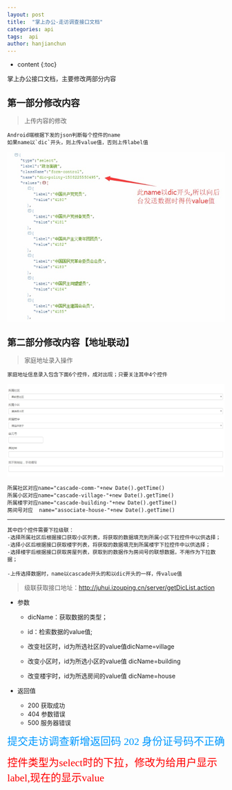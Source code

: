 ```yaml
---
layout: post
title:  "掌上办公-走访调查接口文档"
categories: api
tags:  api
author: hanjianchun
---
```


* content
{:toc}

掌上办公接口文档，主要修改两部分内容


## 第一部分修改内容
	
> 上传内容的修改

	Android端根据下发的json判断每个控件的name
	如果name以`dic`开头，则上传value值，否则上传label值


![](/image/2017/10/dicSelect.jpg)
	

## 第二部分修改内容【地址联动】

> 家庭地址录入操作

	家庭地址信息录入包含下面6个控件，成对出现；只要关注其中4个控件

![](/image/2017/10/family-address.jpg)

	所属社区对应name="cascade-comm-"+new Date().getTime()
	所属小区对应name="cascade-village-"+new Date().getTime()
	所属楼宇对应name="cascade-building-"+new Date().getTime()
	房间号对应  name="associate-house-"+new Date().getTime()

----------

	其中四个控件需要下拉级联：
	-选择所属社区后根据接口获取小区列表，将获取的数据填充到所属小区下拉控件中以供选择；
	-选择小区后根据接口获取楼宇列表，将获取的数据填充到所属楼宇下拉控件中以供选择；
	-选择楼宇后根据接口获取房屋列表，获取到的数据作为房间号的联想数据，不用作为下拉数据；
    
    -上传选择数据时，name以cascade开头的和以dic开头的一样，传value值

> 级联获取接口地址：http://juhui.izouping.cn/server/getDicList.action

	
- 参数
	- dicName：获取数据的类型；
	- id：检索数据的value值;

	- 改变社区时，id为所选社区的value值dicName=village
	- 改变小区时，id为所选小区的value值	dicName=building
	- 改变楼宇时，id为所选房间的value值	dicName=house
				
- 返回值
	- 200 获取成功
	- 404 参数错误
	- 500 服务器错误

<font color=#0099ff size=5 face="黑体">提交走访调查新增返回码 202 身份证号码不正确</font>

<font color=red size=5 face="黑体">控件类型为select时的下拉，修改为给用户显示label,现在的显示value</font>